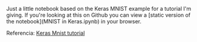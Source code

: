 Just a little notebook based on the Keras MNIST example for a tutorial I'm giving. If you're looking at this on Github you can view a [static version of the notebook](MNIST in Keras.ipynb) in your browser.


Referencia: [Keras Mnist tutorial](https://github.com/AviatorMoser/keras-mnist-tutorial)

